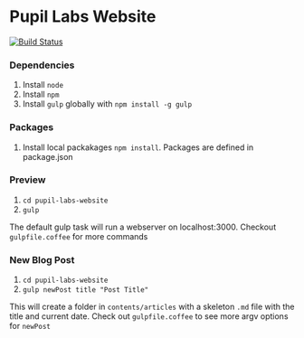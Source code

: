 # Pupil Labs Website
[![Build Status](https://travis-ci.org/pupil-labs/pupil-labs-website.svg?branch=dev)](https://travis-ci.org/pupil-labs/pupil-labs-website)

### Dependencies

1. Install `node`
1. Install `npm`
1. Install `gulp` globally with `npm install -g gulp`

### Packages
1. Install local packakages `npm install`. Packages are defined in package.json

### Preview 
1. `cd pupil-labs-website`
1. `gulp` 

The default gulp task will run a webserver on localhost:3000. Checkout `gulpfile.coffee` for more commands

### New Blog Post
1. `cd pupil-labs-website`
1. `gulp newPost title "Post Title"`

This will create a folder in `contents/articles` with a skeleton `.md` file with the title and current date. Check out `gulpfile.coffee` to see more argv options for `newPost`